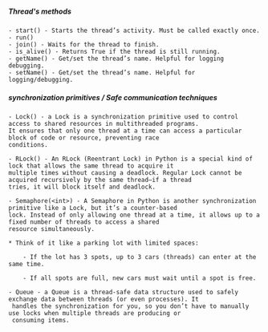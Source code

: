 ##### Thread's methods
    - start() - Starts the thread’s activity. Must be called exactly once.
    - run()
    - join() - Waits for the thread to finish.
    - is_alive() - Returns True if the thread is still running.
    - getName() - Get/set the thread’s name. Helpful for logging debugging.
    - setName() - Get/set the thread’s name. Helpful for logging/debugging.

##### synchronization primitives / Safe communication techniques

    - Lock() - a Lock is a synchronization primitive used to control access to shared resources in multithreaded programs. 
    It ensures that only one thread at a time can access a particular block of code or resource, preventing race 
    conditions.

    - RLock() - An RLock (Reentrant Lock) in Python is a special kind of lock that allows the same thread to acquire it 
    multiple times without causing a deadlock. Regular Lock cannot be acquired recursively by the same thread—if a thread 
    tries, it will block itself and deadlock.

    - Semaphore(<int>) - A Semaphore in Python is another synchronization primitive like a Lock, but it’s a counter-based 
    lock. Instead of only allowing one thread at a time, it allows up to a fixed number of threads to access a shared 
    resource simultaneously.

    * Think of it like a parking lot with limited spaces:

        - If the lot has 3 spots, up to 3 cars (threads) can enter at the same time.

        - If all spots are full, new cars must wait until a spot is free.
    
    - Queue - a Queue is a thread-safe data structure used to safely exchange data between threads (or even processes). It
     handles the synchronization for you, so you don’t have to manually use locks when multiple threads are producing or 
     consuming items.

